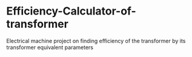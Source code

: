 # Efficiency-Calculator-of-transformer
Electrical machine project on finding efficiency of the transformer by its transformer equivalent parameters
